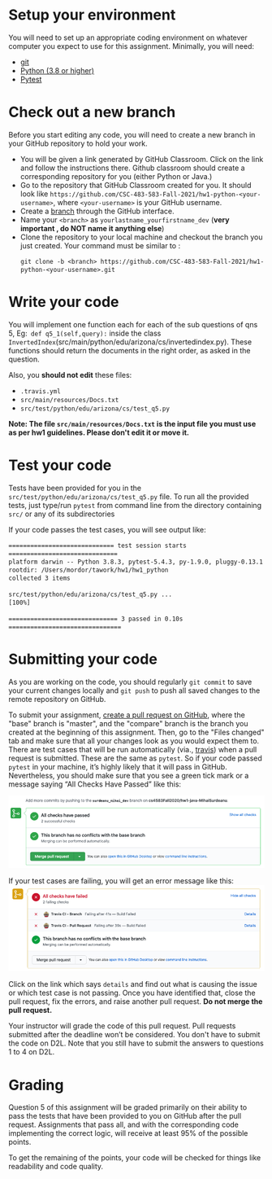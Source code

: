 # Setup your environment

You will need to set up an appropriate coding environment on whatever computer
you expect to use for this assignment.
Minimally, you will need:
 
* [git](https://git-scm.com/downloads/)
* [Python (3.8 or higher)](https://www.python.org/)
* [Pytest](https://docs.pytest.org/en/stable/)


# Check out a new branch

Before you start editing any code, you will need to create a new branch in your
GitHub repository to hold your work.

- You will be given a link generated by GitHub Classroom. Click on the link and follow the instructions there. Github classroom should create a corresponding repository for you (either Python or Java.)
- Go to the repository that GitHub Classroom created for you. It should look like
`https://github.com/CSC-483-583-Fall-2021/hw1-python-<your-username>`, where
`<your-username>` is your GitHub username. 
- Create a [branch](https://help.github.com/articles/creating-and-deleting-branches-within-your-repository/) through the GitHub interface.
- Name your `<branch>` as `yourlastname_yourfirstname_dev` (**very important , do NOT name it anything else**)
- Clone the repository to your local machine and checkout the branch you
just created. Your command must be similar to :
   ```
   git clone -b <branch> https://github.com/CSC-483-583-Fall-2021/hw1-python-<your-username>.git
   ```

# Write your code

You will implement one function each for each of the sub questions of qns 5, Eg:` def q5_1(self,query):` inside 
the class `InvertedIndex`(src/main/python/edu/arizona/cs/invertedindex.py). These functions should return the documents in the right order, as asked in the question. 

Also, you **should not edit** these files:
- `.travis.yml`
- `src/main/resources/Docs.txt`
- `src/test/python/edu/arizona/cs/test_q5.py`

**Note: The file `src/main/resources/Docs.txt` is the input file you must use as per hw1 guidelines. Please don't edit it or move it.**

# Test your code

Tests have been provided for you in the `src/test/python/edu/arizona/cs/test_q5.py` file.
To run all the provided tests, just type/run  ``pytest`` from command line from the directory containing `src/` or any of its subdirectories

If your code passes the test cases, you will see output like:
```
============================= test session starts ==============================
platform darwin -- Python 3.8.3, pytest-5.4.3, py-1.9.0, pluggy-0.13.1
rootdir: /Users/mordor/tawork/hw1/hw1_python
collected 3 items                                                              

src/test/python/edu/arizona/cs/test_q5.py ...                            [100%]

============================== 3 passed in 0.10s ===============================
```

# Submitting your code

As you are working on the code, you should regularly `git commit` to save your
current changes locally and `git push` to push all saved changes to the remote
repository on GitHub.    

To submit your assignment,
[create a pull request on GitHub](https://help.github.com/articles/creating-a-pull-request/#creating-the-pull-request),
where the "base" branch is "master", and the "compare" branch is the branch you
created at the beginning of this assignment.
Then, go to the "Files changed" tab and make sure that all your changes look as you would expect them
to.
There are test cases that will be run automatically (via., [travis](https://travis-ci.com/))
when a pull request is submitted. 
These are the same as `pytest`. 
So if your code passed `pytest` in your machine, 
it’s highly likely that it will pass in GitHub. Nevertheless, 
you should make sure that you see a green tick mark or a message 
saying “All Checks Have Passed” like this:

![like this:](travis.png)

If your test cases are failing, you will get an error message like this:
![like this:](travis_fail.png)

Click on the link which says `details` and find out what is causing the issue or which test case is not passing. Once you have identified that, close the pull request, fix the errors, and raise another pull request.
**Do not merge the pull request.**

Your instructor will grade the code of this pull request. 
Pull requests submitted after the deadline won’t be considered.
You don't have to submit the code on D2L. Note that you still have to submit the answers to questions 1 to 4 on D2L.

# Grading

Question 5 of this assignment will be graded primarily on their ability to pass the tests that
have been provided to you on GitHub after the pull request.
Assignments that pass all, and with the corresponding code implementing the correct logic, will receive at least 95% of the
possible points.

To get the remaining of the points, your code will be checked for things like readability and code quality.

